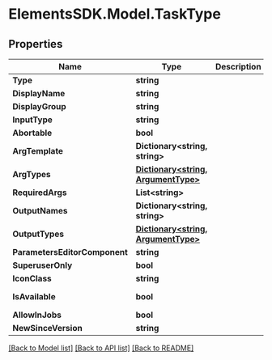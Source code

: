 # ElementsSDK.Model.TaskType

## Properties

Name | Type | Description | Notes
------------ | ------------- | ------------- | -------------
**Type** | **string** |  | 
**DisplayName** | **string** |  | 
**DisplayGroup** | **string** |  | 
**InputType** | **string** |  | 
**Abortable** | **bool** |  | 
**ArgTemplate** | **Dictionary&lt;string, string&gt;** |  | 
**ArgTypes** | [**Dictionary&lt;string, ArgumentType&gt;**](ArgumentType.md) |  | [optional] [readonly] 
**RequiredArgs** | **List&lt;string&gt;** |  | 
**OutputNames** | **Dictionary&lt;string, string&gt;** |  | 
**OutputTypes** | [**Dictionary&lt;string, ArgumentType&gt;**](ArgumentType.md) |  | [optional] [readonly] 
**ParametersEditorComponent** | **string** |  | 
**SuperuserOnly** | **bool** |  | 
**IconClass** | **string** |  | 
**IsAvailable** | **bool** |  | [optional] [readonly] 
**AllowInJobs** | **bool** |  | 
**NewSinceVersion** | **string** |  | 

[[Back to Model list]](../README.md#documentation-for-models) [[Back to API list]](../README.md#documentation-for-api-endpoints) [[Back to README]](../README.md)

